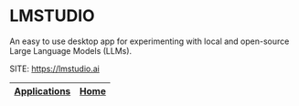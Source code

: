 # LMSTUDIO

 An easy to use desktop app for experimenting with local and open-source Large Language Models (LLMs).

 SITE: https://lmstudio.ai

 | [Applications](https://portable-linux-apps.github.io/apps.html) | [Home](https://portable-linux-apps.github.io)
 | --- | --- |
